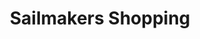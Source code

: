 ---
title: Sailmakers Shopping
path: "/portfolio/sailmakers-shopping"
heroimage: ../media/sailmakers-shopping-portfolio.jpg
websiteurl: https://www.sailmakersshopping.co.uk
projectDescription: To build a website on a limited budget, rollout of functionality changing the design to represent the brand.
---